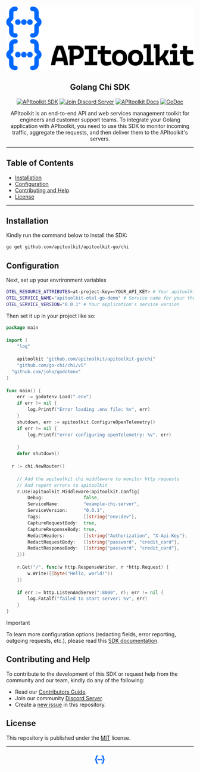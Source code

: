 <div align="center">

![APItoolkit's Logo](https://github.com/apitoolkit/.github/blob/main/images/logo-white.svg?raw=true#gh-dark-mode-only)
![APItoolkit's Logo](https://github.com/apitoolkit/.github/blob/main/images/logo-black.svg?raw=true#gh-light-mode-only)

## Golang Chi SDK

[![APItoolkit SDK](https://img.shields.io/badge/APItoolkit-SDK-0068ff?logo=go)](https://github.com/topics/apitoolkit-sdk) [![Join Discord Server](https://img.shields.io/badge/Chat-Discord-7289da)](https://apitoolkit.io/discord?utm_campaign=devrel&utm_medium=github&utm_source=sdks_readme) [![APItoolkit Docs](https://img.shields.io/badge/Read-Docs-0068ff)](https://apitoolkit.io/docs/sdks/golang?utm_campaign=devrel&utm_medium=github&utm_source=sdks_readme) [![GoDoc](https://godoc.org/github.com/apitoolkit/apitoolkit-go?status.svg)](https://godoc.org/github.com/apitoolkit/apitoolkit-go/main/tree/chi)

APItoolkit is an end-to-end API and web services management toolkit for engineers and customer support teams. To integrate your Golang application with APItoolkit, you need to use this SDK to monitor incoming traffic, aggregate the requests, and then deliver them to the APItoolkit's servers.

</div>

---

## Table of Contents

- [Installation](#installation)
- [Configuration](#configuration)
- [Contributing and Help](#contributing-and-help)
- [License](#license)

---

## Installation

Kindly run the command below to install the SDK:

```sh
go get github.com/apitoolkit/apitoolkit-go/chi
```

## Configuration

Next, set up your envrironment variables

```sh
OTEL_RESOURCE_ATTRIBUTES=at-project-key=<YOUR_API_KEY> # Your apitoolkit API key (required)
OTEL_SERVICE_NAME="apitoolkit-otel-go-demo" # Service name for your the service you're integrating in
OTEL_SERVICE_VERSION="0.0.1" # Your application's service version
```

Then set it up in your project like so:

```go
package main

import (
	"log"

	apitoolkit "github.com/apitoolkit/apitoolkit-go/chi"
	"github.com/go-chi/chi/v5"
  "github.com/joho/godotenv"
)

func main() {
	err := godotenv.Load(".env")
	if err != nil {
		log.Printf("Error loading .env file: %v", err)
	}
	shutdown, err := apitoolkit.ConfigureOpenTelemetry()
	if err != nil {
		log.Printf("error configuring openTelemetry: %v", err)

	}
	defer shutdown()

  r := chi.NewRouter()

	// Add the apitoolkit chi middleware to monitor http requests
	// And report errors to apitoolkit
	r.Use(apitoolkit.Middleware(apitoolkit.Config{
		Debug:               false,
		ServiceName:         "example-chi-server",
		ServiceVersion:      "0.0.1",
		Tags:                []string{"env:dev"},
		CaptureRequestBody:  true,
		CaptureResponseBody: true,
		RedactHeaders:       []string{"Authorization", "X-Api-Key"},
		RedactRequestBody:   []string{"password", "credit_card"},
		RedactResponseBody:  []string{"password", "credit_card"},
	}))

	r.Get("/", func(w http.ResponseWriter, r *http.Request) {
		w.Write([]byte("Hello, world!"))
	})

	if err := http.ListenAndServe(":8000", r); err != nil {
		log.Fatalf("failed to start server: %v", err)
	}
}
```

> [!IMPORTANT]
>
> To learn more configuration options (redacting fields, error reporting, outgoing requests, etc.), please read this [SDK documentation](https://apitoolkit.io/docs/sdks/golang/chi/).

## Contributing and Help

To contribute to the development of this SDK or request help from the community and our team, kindly do any of the following:

- Read our [Contributors Guide](https://github.com/apitoolkit/.github/blob/main/CONTRIBUTING.md).
- Join our community [Discord Server](https://apitoolkit.io/discord?utm_campaign=devrel&utm_medium=github&utm_source=sdks_readme).
- Create a [new issue](https://github.com/apitoolkit/apitoolkit-go/issues/new/choose) in this repository.

## License

This repository is published under the [MIT](LICENSE) license.

---

<div align="center">

<a href="https://apitoolkit.io?utm_campaign=devrel&utm_medium=github&utm_source=sdks_readme" target="_blank" rel="noopener noreferrer"><img src="https://github.com/apitoolkit/.github/blob/main/images/icon.png?raw=true" width="40" /></a>

</div>
